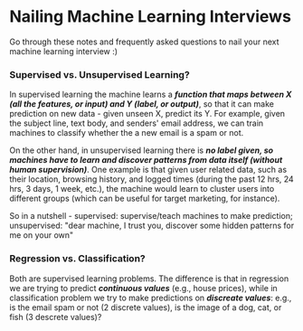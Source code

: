 # Nailing Machine Learning Interviews

Go through these notes and frequently asked questions to nail your next machine learning interview :)
 

### Supervised vs. Unsupervised Learning?

In supervised learning the machine learns a ***function that maps between *X* (all the features, or input) and *Y* (label, or output)***, so that it can make prediction on new data - given unseen X, predict its Y. For example, given the subject line, text body, and senders' email address, we can train machines to classify whether the a new email is a spam or not.

On the other hand, in unsupervised learning there is ***no label given, so machines have to learn and discover patterns from data itself (without human supervision)***. One example is that given user related data, such as their location, browsing history, and logged times (during the past 12 hrs, 24 hrs, 3 days, 1 week, etc.), the machine would learn to cluster users into different groups (which can be useful for target marketing, for instance).

So in a nutshell - supervised: supervise/teach machines to make prediction; unsupervised: "dear machine, I trust you, discover some hidden patterns for me on your own"



### Regression vs. Classification?

Both are supervised learning problems. The difference is that in regression we are trying to predict ***continuous values*** (e.g., house prices), while in classification problem we try to make predictions on ***discreate values***: e.g., is the email spam or not (2 discrete values), is the image of a dog, cat, or fish (3 descrete values)?



